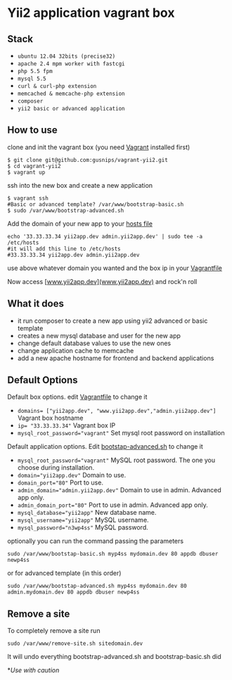 # Yii2 application vagrant box

## Stack
+ `ubuntu 12.04 32bits (precise32)`
+ `apache 2.4 mpm worker with fastcgi`
+ `php 5.5 fpm`
+ `mysql 5.5`
+ `curl & curl-php extension`
+ `memcached & memcache-php extension`
+ `composer`
+ `yii2 basic or advanced application`

## How to use

clone and init the vagrant box (you need [Vagrant](http://www.vagrantup.com/) installed first)

```shell
$ git clone git@github.com:gusnips/vagrant-yii2.git
$ cd vagrant-yii2
$ vagrant up
```

ssh into the new box and create a new application

```shell
$ vagrant ssh
#Basic or advanced template? /var/www/bootstrap-basic.sh
$ sudo /var/www/bootstrap-advanced.sh
```

Add the domain of your new app to your [hosts file](http://www.howtogeek.com/howto/27350/beginner-geek-how-to-edit-your-hosts-file/)
```
echo '33.33.33.34 yii2app.dev admin.yii2app.dev' | sudo tee -a /etc/hosts
#it will add this line to /etc/hosts
#33.33.33.34 yii2app.dev admin.yii2app.dev
```

use above whatever domain you wanted and the box ip in your [Vagrantfile](https://github.com/gusnips/vagrant-yii2/blob/master/Vagrantfile)

Now access [www.yii2app.dev](www.yii2app.dev) and rock'n roll

## What it does

+ it run composer to create a new app using yii2 advanced or basic template
+ creates a new mysql database and user for the new app
+ change default database values to use the new ones
+ change application cache to memcache
+ add a new apache hostname for frontend and backend applications

## Default Options

Default box options. edit [Vagrantfile](https://github.com/gusnips/vagrant-yii2/blob/master/Vagrantfile) to change it

- `domains= ["yii2app.dev", "www.yii2app.dev","admin.yii2app.dev"]` Vagrant box hostname
- `ip= "33.33.33.34"` Vagrant box IP
- `mysql_root_password="vagrant"` Set mysql root password on installation

Default application options. Edit [bootstap-advanced.sh](https://github.com/gusnips/vagrant-yii2/blob/master/bootstap-advanced.sh) to change it

- `mysql_root_password="vagrant"` MySQL root password. The one you choose during installation.
- `domain="yii2app.dev"` Domain to use.
- `domain_port="80"` Port to use.
- `admin_domain="admin.yii2app.dev"` Domain to use in admin. Advanced app only.
- `admin_domain_port="80"` Port to use in admin. Advanced app only.
- `mysql_database="yii2app"` New database name.
- `mysql_username="yii2app"` MySQL username.
- `mysql_password="n3wp4ss"` MySQL password.

optionally you can run the command passing the parameters
```shell
sudo /var/www/bootstap-basic.sh myp4ss mydomain.dev 80 appdb dbuser newp4ss
```
or for advanced template (in this order)
```shell
sudo /var/www/bootstap-advanced.sh myp4ss mydomain.dev 80 admin.mydomain.dev 80 appdb dbuser newp4ss
```


## Remove a site

To completely remove a site run

```shell
sudo /var/www/remove-site.sh sitedomain.dev
```
It will undo everything bootstrap-advanced.sh and bootstrap-basic.sh did

**Use with caution*

